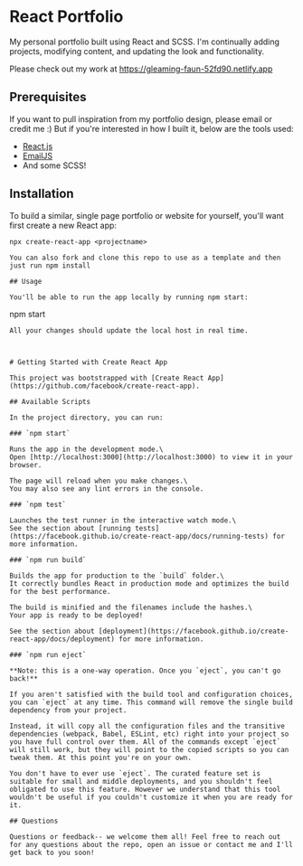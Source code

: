 # React Portfolio

My personal portfolio built using React and SCSS. I'm continually adding projects, modifying content, and updating the look and functionality. 

Please check out my work at https://gleaming-faun-52fd90.netlify.app

## Prerequisites

If you want to pull inspiration from my portfolio design, please email or credit me :) But if you're interested in how I built it, below are the tools used:

* [React.js](https://reactjs.org/)
* [EmailJS](https://www.emailjs.com/)
* And some SCSS!


## Installation

To build a similar, single page portfolio or website for yourself, you'll want first create a new React app:
```
npx create-react-app <projectname>

You can also fork and clone this repo to use as a template and then just run npm install

## Usage

You'll be able to run the app locally by running npm start:
```
npm start
```
All your changes should update the local host in real time.



# Getting Started with Create React App

This project was bootstrapped with [Create React App](https://github.com/facebook/create-react-app).

## Available Scripts

In the project directory, you can run:

### `npm start`

Runs the app in the development mode.\
Open [http://localhost:3000](http://localhost:3000) to view it in your browser.

The page will reload when you make changes.\
You may also see any lint errors in the console.

### `npm test`

Launches the test runner in the interactive watch mode.\
See the section about [running tests](https://facebook.github.io/create-react-app/docs/running-tests) for more information.

### `npm run build`

Builds the app for production to the `build` folder.\
It correctly bundles React in production mode and optimizes the build for the best performance.

The build is minified and the filenames include the hashes.\
Your app is ready to be deployed!

See the section about [deployment](https://facebook.github.io/create-react-app/docs/deployment) for more information.

### `npm run eject`

**Note: this is a one-way operation. Once you `eject`, you can't go back!**

If you aren't satisfied with the build tool and configuration choices, you can `eject` at any time. This command will remove the single build dependency from your project.

Instead, it will copy all the configuration files and the transitive dependencies (webpack, Babel, ESLint, etc) right into your project so you have full control over them. All of the commands except `eject` will still work, but they will point to the copied scripts so you can tweak them. At this point you're on your own.

You don't have to ever use `eject`. The curated feature set is suitable for small and middle deployments, and you shouldn't feel obligated to use this feature. However we understand that this tool wouldn't be useful if you couldn't customize it when you are ready for it.

## Questions

Questions or feedback-- we welcome them all! Feel free to reach out for any questions about the repo, open an issue or contact me and I'll get back to you soon!
